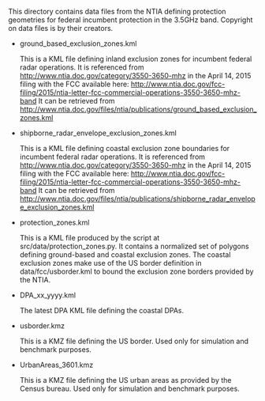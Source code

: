 This directory contains data files from the NTIA defining protection
geometries for federal incumbent protection in the 3.5GHz band.
Copyright on data files is by their creators.


* ground_based_exclusion_zones.kml

    This is a KML file defining inland exclusion zones for incumbent
    federal radar operations. It is referenced from
    http://www.ntia.doc.gov/category/3550-3650-mhz in the April 14, 2015
    filing with the FCC available here:
    http://www.ntia.doc.gov/fcc-filing/2015/ntia-letter-fcc-commercial-operations-3550-3650-mhz-band
    It can be retrieved from
    http://www.ntia.doc.gov/files/ntia/publications/ground_based_exclusion_zones.kml
    

* shipborne_radar_envelope_exclusion_zones.kml

    This is a KML file defining coastal exclusion zone boundaries for
    incumbent federal radar operations. It is referenced from
    http://www.ntia.doc.gov/category/3550-3650-mhz in the April 14, 2015
    filing with the FCC available here:
    http://www.ntia.doc.gov/fcc-filing/2015/ntia-letter-fcc-commercial-operations-3550-3650-mhz-band
    It can be retrieved from
    http://www.ntia.doc.gov/files/ntia/publications/shipborne_radar_envelope_exclusion_zones.kml

* protection_zones.kml

    This is a KML file produced by the script at src/data/protection_zones.py. It contains a
    normalized set of polygons defining ground-based and coastal exclusion zones. The coastal
    exclusion zones make use of the US border definition in data/fcc/usborder.kml to bound
    the exclusion zone borders provided by the NTIA.

* DPA_xx_yyyy.kml

    The latest DPA KML file defining the coastal DPAs.
    
* usborder.kmz

    This is a KMZ file defining the US border. 
    Used only for simulation and benchmark purposes.

* UrbanAreas_3601.kmz
    
    This is a KMZ file defining the US urban areas as provided by the Census bureau. 
    Used only for simulation and benchmark purposes.
    
